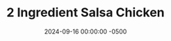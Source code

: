 ---
layout: post
title:  "2 Ingredient Salsa Chicken"
date:   2024-09-16 00:00:00 -0500
categories:
- Recipes
- Chicken
permalink: /recipes/salsa-chicken
image: /assets/Food/Chicken/Salsa Chicken/salsa-chicken-cover.jpg
ing: salsachicken-ing
facts: salsachicken-facts
section1: 
start2: 
section2: 
start3: 
section3: 
start4: 
section4: 
start5: 
section5: 
Prep: 5
Rest: 
Cook: 360
Source1: 
Source2: 
whisk: https://s.samsungfood.com/MDwxB
tags: 
- chicken thighs
- boneless skinless chicken thighs
- salsa
- salsa chicken
- slow cooker
- slowcooker
- crockpot
- crock pot
- shredded chicken
- protein
- easy
Description: Would you believe that this 2 ingredient salsa chicken contains just salsa and chicken? Wild concept, I know, I bet you're beyond shocked. This is probably the most low effort protein source you can make, and still tastes great. With just a pack of chicken thighs and a jar of salsa, you can have a easy meat ready for you at the end of the day.  I've gone with storebought salsa here, but you can also use a full batch of my <a href="/recipes/salsa">Five Minute Salsa (No Garlic/Onion)</a> as well!
Instructions: 
- <br><center><img src="/assets/Food/Chicken/Salsa Chicken/salsa-chicken-packaging.jpg" alt="" class="larger-image"></center><br>

- Add some salsa to the base of your slow cooker. Add the chicken on top, and dump in the rest of the salsa<br><br>
- <center><img src="/assets/Food/Chicken/Salsa Chicken/salsa-chicken-raw.jpg" alt="" class="instruction-image"></center><br>

- Cover and cook on low for 6 hours<br><br>
- <center><img src="/assets/Food/Chicken/Salsa Chicken/salsa-chicken-cooked.jpg" alt="" class="instruction-image"></center><br>

- Mash with a wooden spoon to shred<br><br>
- <center><img src="/assets/Food/Chicken/Salsa Chicken/salsa-chicken-shredded.jpg" alt="" class="instruction-image"></center>
---